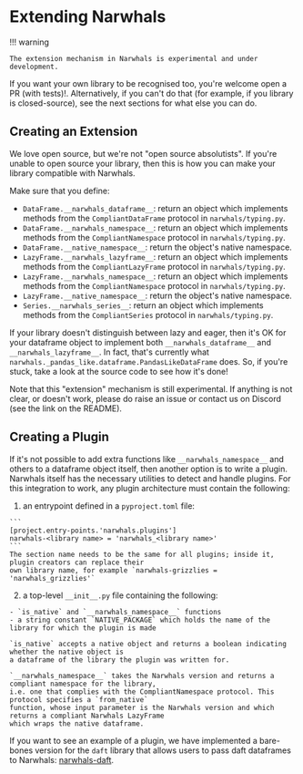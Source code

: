 # Extending Narwhals

!!! warning

    The extension mechanism in Narwhals is experimental and under development.

If you want your own library to be recognised too, you're welcome open a PR (with tests)!.
Alternatively, if you can't do that (for example, if you library is closed-source), see
the next sections for what else you can do.

## Creating an Extension

We love open source, but we're not "open source absolutists". If you're unable to open
source your library, then this is how you can make your library compatible with Narwhals.

Make sure that you define:

  - `DataFrame.__narwhals_dataframe__`: return an object which implements methods from the
    `CompliantDataFrame` protocol in  `narwhals/typing.py`.
  - `DataFrame.__narwhals_namespace__`: return an object which implements methods from the
    `CompliantNamespace` protocol in `narwhals/typing.py`.
  - `DataFrame.__native_namespace__`: return the object's native namespace.
  - `LazyFrame.__narwhals_lazyframe__`: return an object which implements methods from the
    `CompliantLazyFrame` protocol in  `narwhals/typing.py`.
  - `LazyFrame.__narwhals_namespace__`: return an object which implements methods from the
    `CompliantNamespace` protocol in `narwhals/typing.py`.
  - `LazyFrame.__native_namespace__`: return the object's native namespace.
  - `Series.__narwhals_series__`: return an object which implements methods from the
    `CompliantSeries` protocol in `narwhals/typing.py`.

  If your library doesn't distinguish between lazy and eager, then it's OK for your dataframe
  object to implement both `__narwhals_dataframe__` and `__narwhals_lazyframe__`. In fact,
  that's currently what `narwhals._pandas_like.dataframe.PandasLikeDataFrame` does. So, if you're stuck,
  take a look at the source code to see how it's done!

Note that this "extension" mechanism is still experimental. If anything is not clear, or
doesn't work, please do raise an issue or contact us on Discord (see the link on the README).

## Creating a Plugin

If it's not possible to add extra functions like `__narwhals_namespace__` and others to a dataframe object 
itself, then another option is to write a plugin. Narwhals itself has the necessary utilities to detect and 
handle plugins. For this integration to work, any plugin architecture must contain the following:

  1. an entrypoint defined in a `pyproject.toml` file:

    ```
    [project.entry-points.'narwhals.plugins']
    narwhals-<library name> = 'narwhals_<library name>'
    ```
    The section name needs to be the same for all plugins; inside it, plugin creators can replace their
    own library name, for example `narwhals-grizzlies = 'narwhals_grizzlies'`


  2. a top-level `__init__.py` file containing the following: 
  
    - `is_native` and `__narwhals_namespace__` functions
    - a string constant `NATIVE_PACKAGE` which holds the name of the library for which the plugin is made

    `is_native` accepts a native object and returns a boolean indicating whether the native object is 
    a dataframe of the library the plugin was written for.

    `__narwhals_namespace__` takes the Narwhals version and returns a compliant namespace for the library,
    i.e. one that complies with the CompliantNamespace protocol. This protocol specifies a `from_native` 
    function, whose input parameter is the Narwhals version and which returns a compliant Narwhals LazyFrame
    which wraps the native dataframe. 

If you want to see an example of a plugin, we have implemented a bare-bones version for the `daft` library
that allows users to pass daft dataframes to Narwhals: 
[narwhals-daft](https://github.com/MarcoGorelli/narwhals-daft). 
